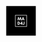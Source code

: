 <img src="https://github.com/mad4j/mad4j/blob/master/mad4j-logo.png" width="80px" title="mad4j">
<!--
[![Top Langs](https://github-readme-stats.vercel.app/api/top-langs/?username=mad4j&layout=compact&count_private=true&show_icons=true)](https://github.com/anuraghazra/github-readme-stats)
-->
